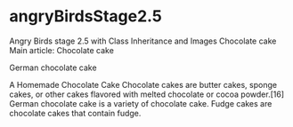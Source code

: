 # angryBirdsStage2.5
Angry Birds stage 2.5 with Class Inheritance and Images
Chocolate cake
Main article: Chocolate cake

German chocolate cake

A Homemade Chocolate Cake
Chocolate cakes are butter cakes, sponge cakes, or other cakes flavored with melted chocolate or cocoa powder.[16] German chocolate cake is a variety of chocolate cake. Fudge cakes are chocolate cakes that contain fudge.